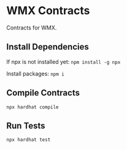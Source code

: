 # WMX Contracts
Contracts for WMX.

## Install Dependencies
If npx is not installed yet:
`npm install -g npx`

Install packages:
`npm i`

## Compile Contracts
`npx hardhat compile`

## Run Tests
`npx hardhat test`
